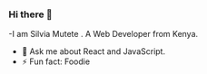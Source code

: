 ### Hi there 👋
-I am Silvia Mutete . A Web Developer from Kenya.
- 💬 Ask me about React and JavaScript.
- ⚡ Fun fact: Foodie

